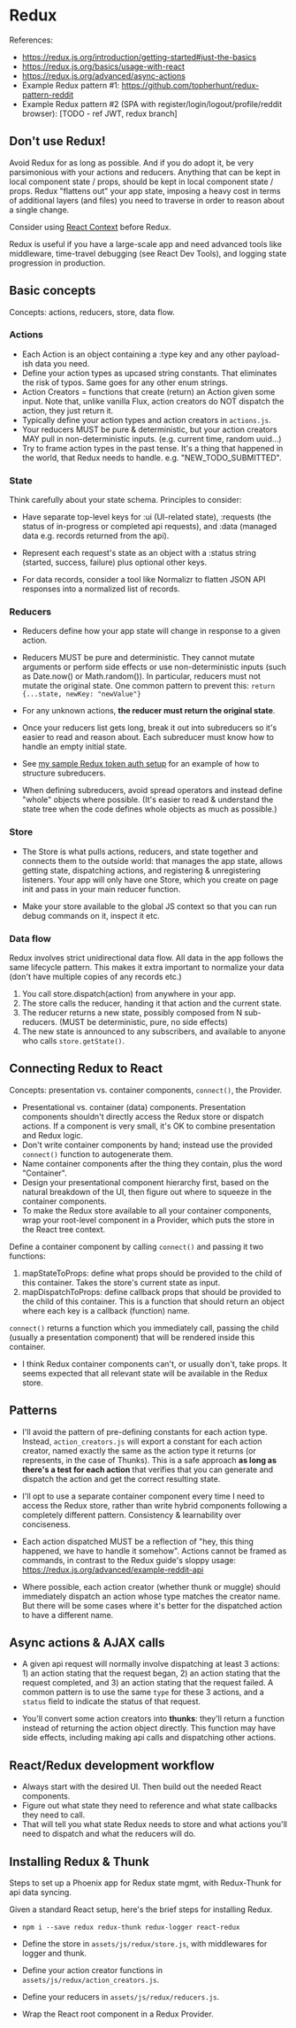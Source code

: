# Redux

References:

  * https://redux.js.org/introduction/getting-started#just-the-basics
  * https://redux.js.org/basics/usage-with-react
  * https://redux.js.org/advanced/async-actions
  * Example Redux pattern #1: https://github.com/topherhunt/redux-pattern-reddit
  * Example Redux pattern #2 (SPA with register/login/logout/profile/reddit browser): [TODO - ref JWT, redux branch]


## Don't use Redux!

Avoid Redux for as long as possible. And if you do adopt it, be very parsimonious with your actions and reducers. Anything that can be kept in local component state / props, should be kept in local component state / props. Redux "flattens out" your app state, imposing a heavy cost in terms of additional layers (and files) you need to traverse in order to reason about a single change.

Consider using [React Context](https://reactjs.org/docs/context.html) before Redux.

Redux is useful if you have a large-scale app and need advanced tools like middleware, time-travel debugging (see React Dev Tools), and logging state progression in production.


## Basic concepts

Concepts: actions, reducers, store, data flow.


### Actions

  * Each Action is an object containing a :type key and any other payload-ish data you need.
  * Define your action types as upcased string constants. That eliminates the risk of typos. Same goes for any other enum strings.
  * Action Creators = functions that create (return) an Action given some input. Note that, unlike vanilla Flux, action creators do NOT dispatch the action, they just return it.
  * Typically define your action types and action creators in `actions.js`.
  * Your reducers MUST be pure & deterministic, but your action creators MAY pull in non-deterministic inputs. (e.g. current time, random uuid...)
  * Try to frame action types in the past tense. It's a thing that happened in the world, that Redux needs to handle. e.g. "NEW_TODO_SUBMITTED".


### State

Think carefully about your state schema. Principles to consider:

  * Have separate top-level keys for :ui (UI-related state), :requests (the status of in-progress or completed api requests), and :data (managed data e.g. records returned from the api).

  * Represent each request's state as an object with a :status string (started, success, failure) plus optional other keys.

  * For data records, consider a tool like Normalizr to flatten JSON API responses into a normalized list of records.


### Reducers

  * Reducers define how your app state will change in response to a given action.

  * Reducers MUST be pure and deterministic. They cannot mutate arguments or perform side effects or use non-deterministic inputs (such as Date.now() or Math.random()). In particular, reducers must not mutate the original state. One common pattern to prevent this: `return {...state, newKey: "newValue"}`

  * For any unknown actions, **the reducer must return the original state**.

  * Once your reducers list gets long, break it out into subreducers so it's easier to read and reason about. Each subreducer must know how to handle an empty initial state.

  * See [my sample Redux token auth setup](https://github.com/topherhunt/phoenix-react-token-auth/blob/redux/assets/js/redux/reducers.js) for an example of how to structure subreducers.

  * When defining subreducers, avoid spread operators and instead define "whole" objects where possible. (It's easier to read & understand the state tree when the code defines whole objects as much as possible.)


### Store

  * The Store is what pulls actions, reducers, and state together and connects them to the outside world: that manages the app state, allows getting state, dispatching actions, and registering & unregistering listeners. Your app will only have one Store, which you create on page init and pass in your main reducer function.

  * Make your store available to the global JS context so that you can run debug commands on it, inspect it etc.


### Data flow

Redux involves strict unidirectional data flow. All data in the app follows the same lifecycle pattern. This makes it extra important to normalize your data (don't have multiple copies of any records etc.)

  1. You call store.dispatch(action) from anywhere in your app.
  2. The store calls the reducer, handing it that action and the current state.
  3. The reducer returns a new state, possibly composed from N sub-reducers. (MUST be deterministic, pure, no side effects)
  4. The new state is announced to any subscribers, and available to anyone who calls `store.getState()`.


## Connecting Redux to React

Concepts: presentation vs. container components, `connect()`, the Provider.

  * Presentational vs. container (data) components. Presentation components shouldn't directly access the Redux store or dispatch actions. If a component is very small, it's OK to combine presentation and Redux logic.
  * Don't write container components by hand; instead use the provided `connect()` function to autogenerate them.
  * Name container components after the thing they contain, plus the word "Container".
  * Design your presentational component hierarchy first, based on the natural breakdown of the UI, then figure out where to squeeze in the container components.
  * To make the Redux store available to all your container components, wrap your root-level component in a Provider, which puts the store in the React tree context.

Define a container component by calling `connect()` and passing it two functions:

  1. mapStateToProps: define what props should be provided to the child of this container. Takes the store's current state as input.
  2. mapDispatchToProps: define callback props that should be provided to the child of this container. This is a function that should return an object where each key is a callback (function) name.

`connect()` returns a function which you immediately call, passing the child (usually a presentation component) that will be rendered inside this container.

  * I think Redux container components can't, or usually don't, take props. It seems expected that all relevant state will be available in the Redux store.


## Patterns

  * I'll avoid the pattern of pre-defining constants for each action type. Instead, `action_creators.js` will export a constant for each action creator, named exactly the same as the action type it returns (or represents, in the case of Thunks). This is a safe approach **as long as there's a test for each action** that verifies that you can generate and dispatch the action and get the correct resulting state.

  * I'll opt to use a separate container component every time I need to access the Redux store, rather than write hybrid components following a completely different pattern. Consistency & learnability over conciseness.

  * Each action dispatched MUST be a reflection of "hey, this thing happened, we have to handle it somehow". Actions cannot be framed as commands, in contrast to the Redux guide's sloppy usage: https://redux.js.org/advanced/example-reddit-api

  * Where possible, each action creator (whether thunk or muggle) should immediately dispatch an action whose type matches the creator name. But there will be some cases where it's better for the dispatched action to have a different name.


## Async actions & AJAX calls

  * A given api request will normally involve dispatching at least 3 actions: 1) an action stating that the request began, 2) an action stating that the request completed, and 3) an action stating that the request failed. A common pattern is to use the same `type` for these 3 actions, and a `status` field to indicate the status of that request.

  * You'll convert some action creators into **thunks**: they'll return a function instead of returning the action object directly. This function may have side effects, including making api calls and dispatching other actions.


## React/Redux development workflow

  - Always start with the desired UI. Then build out the needed React components.
  - Figure out what state they need to reference and what state callbacks they need to call.
  - That will tell you what state Redux needs to store and what actions you'll need to dispatch and what the reducers will do.


## Installing Redux & Thunk

Steps to set up a Phoenix app for Redux state mgmt, with Redux-Thunk for api data syncing.

Given a standard React setup, here's the brief steps for installing Redux.

  * `npm i --save redux redux-thunk redux-logger react-redux`

  * Define the store in `assets/js/redux/store.js`, with middlewares for logger and thunk.

  * Define your action creator functions in `assets/js/redux/action_creators.js`.

  * Define your reducers in `assets/js/redux/reducers.js`.

  * Wrap the React root component in a Redux Provider.
